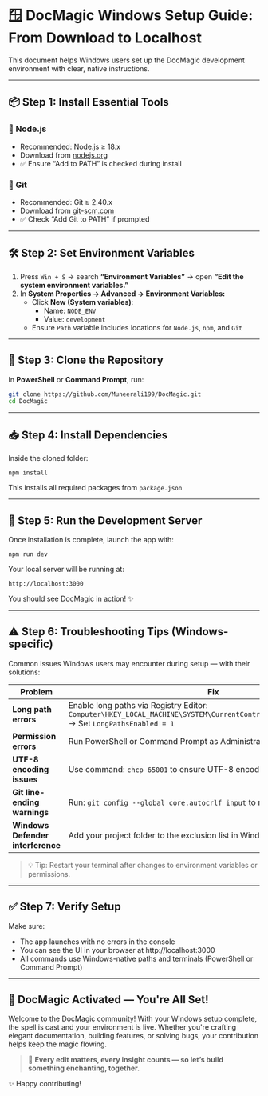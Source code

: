 # 🪟 DocMagic Windows Setup Guide: From Download to Localhost

This document helps Windows users set up the DocMagic development environment with clear, native instructions.

 ---

## 📦 Step 1: Install Essential Tools

### 🔧 Node.js
- Recommended: Node.js ≥ 18.x
- Download from [nodejs.org](https://nodejs.org/)
- ✅ Ensure “Add to PATH” is checked during install

### 🔧 Git
- Recommended: Git ≥ 2.40.x
- Download from [git-scm.com](https://git-scm.com/)
- ✅ Check “Add Git to PATH” if prompted

 ---

## 🛠️ Step 2: Set Environment Variables

1. Press `Win + S` → search **“Environment Variables”** → open **“Edit the system environment variables.”**
2. In **System Properties → Advanced → Environment Variables:**
   - Click **New (System variables)**:
     - Name: `NODE_ENV`
     - Value: `development`
   - Ensure `Path` variable includes locations for `Node.js`, `npm`, and `Git`

 ---

## 📁 Step 3: Clone the Repository

In **PowerShell** or **Command Prompt**, run:

```bash
git clone https://github.com/Muneerali199/DocMagic.git
cd DocMagic

```
 ---

## 📥 Step 4: Install Dependencies
Inside the cloned folder:
```
npm install
```
This installs all required packages from ```package.json```

 ---

## 🚀 Step 5: Run the Development Server
Once installation is complete, launch the app with:
```
npm run dev
```

Your local server will be running at:
```
http://localhost:3000
```
You should see DocMagic in action! ✨

 ---

## ⚠️ Step 6: Troubleshooting Tips (Windows-specific)

Common issues Windows users may encounter during setup — with their solutions:

| Problem                        | Fix                                                                 |
|-------------------------------|----------------------------------------------------------------------|
| **Long path errors**          | Enable long paths via Registry Editor:<br>`Computer\HKEY_LOCAL_MACHINE\SYSTEM\CurrentControlSet\Control\FileSystem`<br>→ Set `LongPathsEnabled = 1` |
| **Permission errors**         | Run PowerShell or Command Prompt as Administrator |
| **UTF-8 encoding issues**     | Use command: `chcp 65001` to ensure UTF-8 encoding |
| **Git line-ending warnings**  | Run: `git config --global core.autocrlf input` to normalize line endings |
| **Windows Defender interference** | Add your project folder to the exclusion list in Windows Security |

> 💡 Tip: Restart your terminal after changes to environment variables or permissions.

 ---

## ✅ Step 7: Verify Setup
Make sure:
- The app launches with no errors in the console
- You can see the UI in your browser at http://localhost:3000
- All commands use Windows-native paths and terminals (PowerShell or Command Prompt)


 ---

## 🔮 DocMagic Activated — You're All Set!

Welcome to the DocMagic community! With your Windows setup complete, the spell is cast and your environment is live. Whether you're crafting elegant documentation, building features, or solving bugs, your contribution helps keep the magic flowing.

> 🌟 **Every edit matters, every insight counts — so let’s build something enchanting, together.**

✨ Happy contributing!

